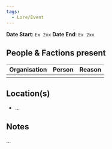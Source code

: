 ```yaml
---
tags:
  - Lore/Event
---
```


**Date Start**: `Ex 2xx`
**Date End**: `Ex 2xx`
## People  & Factions present

| Organisation | Person | Reason |
| ------------ | ------ | ------ |
|              |        |        |

## Location(s)
- ...

## Notes
...
